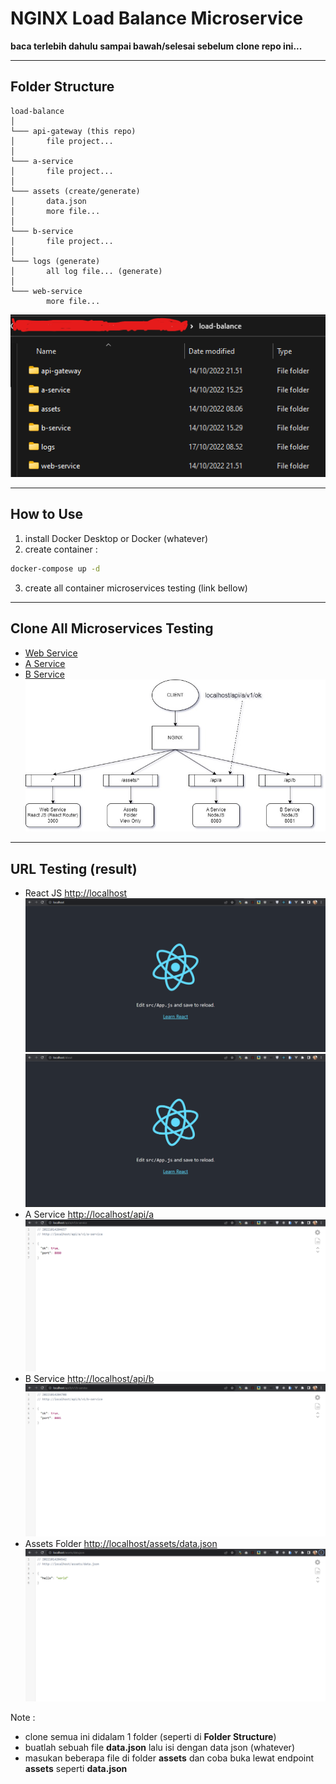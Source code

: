 # NGINX Load Balance Microservice

**baca terlebih dahulu sampai bawah/selesai sebelum clone repo ini...**

---

## Folder Structure
```
load-balance
│
└─── api-gateway (this repo)
│       file project...
│
└─── a-service
│       file project...
│
└─── assets (create/generate)
│       data.json
│       more file...
│
└─── b-service
│       file project...
│
└─── logs (generate)
│       all log file... (generate)
│
└─── web-service
        more file...
```
![Folder Schemas (explorer)](testing/folder_schemas.png)

---

## How to Use
1. install Docker Desktop or Docker (whatever)
2. create container :
```bash
docker-compose up -d
```
3. create all container microservices testing (link bellow)

---

## Clone All Microservices Testing
- [Web Service](https://github.com/jefripunza/example-web-service.git)
- [A Service](https://github.com/jefripunza/example-a-service.git)
- [B Service](https://github.com/jefripunza/example-b-service.git)
![Schemas Routing (diagram)](testing/schema.jpg)

---

## URL Testing (result)
- React JS [http://localhost](http://localhost)
  ![React JS (root)](testing/react-js-root.png)
  ![React JS (more)](testing/react-js-more.png)
- A Service [http://localhost/api/a](http://localhost/api/a)
  ![Schemas Routing (diagram)](testing/a-service.png)
- B Service [http://localhost/api/b](http://localhost/api/b)
  ![Schemas Routing (diagram)](testing/b-service.png)
- Assets Folder [http://localhost/assets/data.json](http://localhost/assets/data.json)
  ![Assets Example](testing/assets.png)

Note :
- clone semua ini didalam 1 folder (seperti di **Folder Structure**)
- buatlah sebuah file **data.json** lalu isi dengan data json (whatever)
- masukan beberapa file di folder **assets** dan coba buka lewat endpoint **assets** seperti **data.json**
